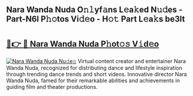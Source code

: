 ## Nara Wanda Nuda O𝚗𝚕yf𝚊ns L𝚎a𝚔ed N𝚞𝚍es - Part-N6l P𝚑𝚘tos Vi𝚍𝚎o - H𝚘𝚝 Part L𝚎a𝚔s be3lt

# <h2><a href="http://kfeju9.oniu.top/?m=Nara+Wanda+Nuda">🔗👉 🔴 Nara Wanda Nuda P𝚑ot𝚘𝚜 V𝚒d𝚎o</a></h2>

[![Nara Wanda Nuda Nu𝚍e𝚜](https://i.imgur.com/0qMVB7G.gif)](http://kfeju9.oniu.top/?m=Nara+Wanda+Nuda)
Virtual content creator and entertainer Nara Wanda Nuda, recognized for distributing dance and lifestyle inspiration through trending dance trends and short videos. Innovative director Nara Wanda Nuda, famed for their remarkable abilities and achievements in guiding film and theater productions.  
